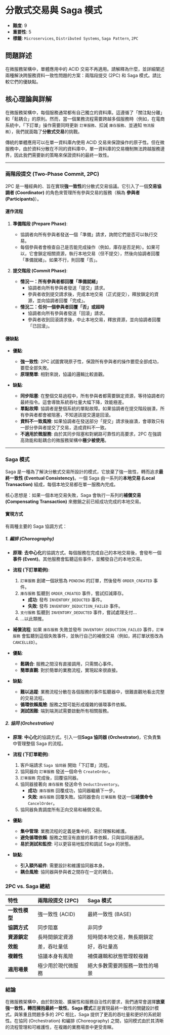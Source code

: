 # 分散式交易與 Saga 模式

- **難度**: 9
- **重要性**: 5
- **標籤**: `Microservices`, `Distributed Systems`, `Saga Pattern`, `2PC`

## 問題詳述

在微服務架構中，單體應用中的 ACID 交易不再適用。請解釋為什麼，並詳細闡述兩種解決跨服務資料一致性問題的方案：兩階段提交 (2PC) 和 Saga 模式。請比較它們的優缺點。

## 核心理論與詳解

在微服務架構中，每個服務通常都有自己獨立的資料庫。這遵循了「關注點分離」和「鬆耦合」的原則。然而，當一個業務流程需要跨越多個服務時（例如，在電商系統中，「下訂單」操作需要同時更新 `訂單服務`、扣減 `庫存服務`、並通知 `物流服務`），我們就面臨了**分散式交易**的挑戰。

傳統的單體應用可以在單一資料庫內使用 ACID 交易來保證操作的原子性。但在微服務中，由於資料分散在不同的資料庫中，單一資料庫的交易機制無法跨越服務邊界，因此我們需要新的策略來保證資料的最終一致性。

---

### 兩階段提交 (Two-Phase Commit, 2PC)

2PC 是一種經典的、旨在實現**強一致性**的分散式交易協議。它引入了一個**交易協調者 (Coordinator)** 的角色來管理所有參與交易的服務（稱為 **參與者 (Participants)**）。

#### 運作流程

1.  **準備階段 (Prepare Phase)**:
    -   協調者向所有參與者發送一個「準備」請求，詢問它們是否可以執行交易。
    -   每個參與者會檢查自己是否能完成操作（例如，庫存是否足夠）。如果可以，它會鎖定相關資源，執行本地交易（但不提交），然後向協調者回覆「準備就緒」。如果不行，則回覆「否」。

2.  **提交階段 (Commit Phase)**:
    -   **情況一：所有參與者都回覆「準備就緒」**
        -   協調者向所有參與者發送「提交」請求。
        -   參與者收到提交請求後，完成本地交易（正式提交），釋放鎖定的資源，並向協調者回覆「完成」。
    -   **情況二：任何一個參與者回覆「否」或超時**
        -   協調者向所有參與者發送「回滾」請求。
        -   參與者收到回滾請求後，中止本地交易，釋放資源，並向協調者回覆「已回滾」。

#### 優缺點

-   **優點**:
    -   **強一致性**: 2PC 試圖實現原子性，保證所有參與者的操作要麼全部成功，要麼全部失敗。
    -   **原理簡單**: 相對來說，協議的邏輯比較直觀。

-   **缺點**:
    -   **同步阻塞**: 在整個交易過程中，所有參與者都需要鎖定資源，等待協調者的最終指令。這會導致系統吞吐量大幅下降，效能極差。
    -   **單點故障**: 協調者是整個系統的單點故障。如果協調者在提交階段崩潰，所有參與者都會被阻塞，不知道該提交還是回滾。
    -   **資料不一致風險**: 如果協調者在發送部分「提交」請求後崩潰，會導致只有一部分參與者提交了交易，造成資料不一致。
    -   **不適用於微服務**: 由於其同步阻塞和對網路可靠性的高要求，2PC 在強調高效能和鬆耦合的微服務架構中**極少被使用**。

---

### Saga 模式

Saga 是一種為了解決分散式交易所設計的模式，它放棄了強一致性，轉而追求**最終一致性 (Eventual Consistency)**。一個 Saga 由一系列的**本地交易 (Local Transaction)** 組成，每個本地交易都在單一服務內完成。

核心思想是：如果一個本地交易失敗，Saga 會執行一系列的**補償交易 (Compensating Transaction)** 來撤銷之前已經成功完成的本地交易。

#### 實現方式

有兩種主要的 Saga 協調方式：

##### 1. 編排 (Choreography)

-   **原理**: **去中心化**的協調方式。每個服務在完成自己的本地交易後，會發布一個**事件 (Event)**。其他服務會監聽這些事件，並觸發自己的本地交易。
-   **流程 (下訂單範例)**:
    1.  `訂單服務` 創建一個狀態為 `PENDING` 的訂單，然後發布 `ORDER_CREATED` 事件。
    2.  `庫存服務` 監聽到 `ORDER_CREATED` 事件，嘗試扣減庫存。
        -   **成功**: 發布 `INVENTORY_DEDUCTED` 事件。
        -   **失敗**: 發布 `INVENTORY_DEDUCTION_FAILED` 事件。
    3.  `支付服務` 監聽到 `INVENTORY_DEDUCTED` 事件，嘗試處理支付...
    4.  ...以此類推。
-   **補償流程**: 如果 `庫存服務` 失敗並發布 `INVENTORY_DEDUCTION_FAILED` 事件，`訂單服務` 會監聽到這個失敗事件，並執行自己的補償交易（例如，將訂單狀態改為 `CANCELLED`）。

-   **優點**:
    -   **鬆耦合**: 服務之間沒有直接調用，只需關心事件。
    -   **簡單直觀**: 對於簡單的業務流程，實現起來很直接。

-   **缺點**:
    -   **難以追蹤**: 業務流程分散在各個服務的事件監聽器中，很難直觀地看出完整的交易流程。
    -   **循環依賴風險**: 服務之間可能形成複雜的循環事件依賴。
    -   **測試困難**: 端到端測試需要啟動所有相關服務。

##### 2. 協同 (Orchestration)

-   **原理**: **中心化**的協調方式。引入一個**Saga 協同器 (Orchestrator)**，它負責集中管理整個 Saga 的流程。
-   **流程 (下訂單範例)**:
    1.  客戶端請求 `Saga 協同器` 開始「下訂單」流程。
    2.  協同器向 `訂單服務` 發送一個命令 `CreateOrder`。
    3.  `訂單服務` 完成後，回覆協同器。
    4.  協同器接著向 `庫存服務` 發送命令 `DeductInventory`。
        -   **成功**: `庫存服務` 回覆成功，協同器繼續下一步。
        -   **失敗**: `庫存服務` 回覆失敗。協同器會向 `訂單服務` 發送一個**補償命令** `CancelOrder`。
    5.  協同器負責調度所有正向交易和補償交易。

-   **優點**:
    -   **集中管理**: 業務流程的定義是集中的，易於理解和維護。
    -   **避免循環依賴**: 服務之間沒有直接的事件依賴，只與協同器通訊。
    -   **易於測試和監控**: 可以更容易地監控和調試 Saga 的狀態。

-   **缺點**:
    -   **引入額外組件**: 需要設計和維護協同器本身。
    -   **耦合風險**: 協同器與參與者之間存在一定的耦合。

### 2PC vs. Saga 總結

| 特性 | 兩階段提交 (2PC) | Saga 模式 |
| :--- | :--- | :--- |
| **一致性模型** | 強一致性 (ACID) | 最終一致性 (BASE) |
| **協調方式** | 同步阻塞 | 非同步 |
| **資源鎖定** | 長時間鎖定資源 | 短時間本地交易，無長期鎖定 |
| **效能** | 差，吞吐量低 | 好，吞吐量高 |
| **複雜性** | 協議本身有風險 | 補償邏輯和狀態管理較複雜 |
| **適用場景** | 極少用於現代微服務 | 絕大多數需要跨服務一致性的場景 |

### 結論

在微服務架構中，由於對效能、擴展性和服務自治性的要求，我們通常會選擇**放棄強一致性，轉而擁抱最終一致性**。**Saga 模式**正是實現最終一致性的關鍵設計模式。與笨重且問題多多的 2PC 相比，Saga 提供了更高的吞吐量和更好的系統韌性。在協同 (Orchestration) 和編排 (Choreography) 之間，協同模式由於其清晰的流程管理和可維護性，在複雜的業務場景中更受青睞。
